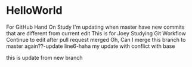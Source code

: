 # HelloWorld
For GitHub Hand On Study
I'm updating when master have new commits that are different from current edit
This is for Joey Studying Git Workflow
Continue to edit after pull request merged
Oh, Can I merge this branch to master again??-update line6-haha my update with conflict with base

this is update from new branch
